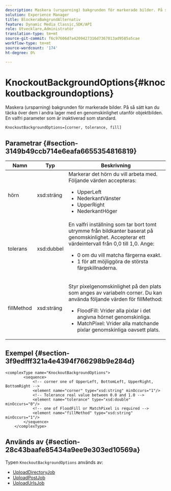```yaml
---
description: Maskera (ursparning) bakgrunden för markerade bilder. På så sätt kan du täcka över dem i andra lager med en genomskinlighet utanför objektbilden. En valfri parameter som är inaktiverad som standard.
solution: Experience Manager
title: BlockeraBakgrundAlternativ
feature: Dynamic Media Classic,SDK/API
role: Utvecklare,Administratör
translation-type: tm+mt
source-git-commit: f6c97606d7a4209427316d7367013ad9585a5cae
workflow-type: tm+mt
source-wordcount: '174'
ht-degree: 0%

---
```



# KnockoutBackgroundOptions{#knockoutbackgroundoptions}

Maskera (ursparning) bakgrunden för markerade bilder. På så sätt kan du täcka över dem i andra lager med en genomskinlighet utanför objektbilden. En valfri parameter som är inaktiverad som standard.

`KnockoutBackgroundOptions=[corner, tolerance, fill]`

## Parametrar {#section-3149b49ccb714e6eafa6655354816819}

<table id="table_68131DE0A3C84908A43C6F7777F20973"> 
 <thead> 
  <tr> 
   <th colname="col1" class="entry"> Namn </th> 
   <th colname="col2" class="entry"> Typ </th> 
   <th colname="col3" class="entry"> Beskrivning </th> 
  </tr> 
 </thead>
 <tbody> 
  <tr> 
   <td colname="col1"> <span class="codeph"> <span class="varname"> hörn</span> </span> </td> 
   <td colname="col2"> <span class="codeph"> xsd:sträng</span> </td> 
   <td colname="col3">Markerar det hörn du vill arbeta med. <span class="codeph"> Följande värden </span> accepteras: 
    <ul id="ul_36C2F07706764A7081010D5521BF3096">
     <li id="li_CBACE5C6AA8C48D3BEE033D3AE03AF3C"><span class="codeph"> UpperLeft</span></li>
     <li id="li_49AC53536B4B4D2CA3DD89E2A2B2E95D"><span class="codeph"> NederkantVänster</span></li>
     <li id="li_7AD372FF4A9B48F0A16964EE9CB3EE88"><span class="codeph"> UpperRight</span></li>
     <li id="li_D31476DD9A8E4BDBB13A6DDA46547877"><span class="codeph"> NederkantHöger</span></li>
    </ul></td> 
  </tr> 
  <tr> 
   <td colname="col1"> <span class="codeph"> <span class="varname"> tolerans</span> </span> </td> 
   <td colname="col2"> <span class="codeph"> xsd:dubbel</span> </td> 
   <td colname="col3">En valfri inställning som tar bort tomt utrymme från bildkanter baserat på genomskinlighet. Accepterar ett värdeintervall från 0,0 till 1,0. Ange: 
    <ul id="ul_FE5423B857AE43FCBA7A9AEA76C754CC">
     <li id="li_01E3BD0AB8DA4C408B47CB02B269404A">0 om du vill matcha färgerna exakt. </li>
     <li id="li_FCE21384265D4ECE9C0D785F1BB32C3A">1 för att möjliggöra de största färgskillnaderna. </li>
    </ul></td> 
  </tr> 
  <tr> 
   <td colname="col1"> <span class="codeph"> <span class="varname"> fillMethod</span> </span> </td> 
   <td colname="col2"> <span class="codeph"> xsd:sträng</span> </td> 
   <td colname="col3"> <p>Styr pixelgenomskinlighet på den plats som anges av variabeln <span class="codeph"><span class="varname"> corner</span></span>. Du kan använda följande värden för <span class="codeph"> fillMethod</span>: </p> 
    <ul id="ul_D95F3B613D344BB89487ED09D83F9217"> 
     <li id="li_3D7B7CA1B9094D16A98E0BA3D962E97F"> <span class="codeph"> FloodFill</span>: Vrider alla pixlar i det angivna hörnet genomskinliga. </li> 
     <li id="li_F97343C3DA7644BCBD1748AD8F9DCE2E"> <span class="codeph"> MatchPixel</span>: Vrider alla matchande pixlar genomskinliga oavsett plats. </li> 
    </ul> </td> 
  </tr> 
 </tbody> 
</table>

## Exempel {#section-3f9edfff321a4e4394f766298b9e284d}

```
<complexType name="KnockoutBackgroundOptions">
        <sequence>
            <!-- corner one of UpperLeft, BottomLeft, UpperRight, BottomRight -->
            <element name="corner" type="xsd:string" minOccurs="1"/>
            <!-- Tolerance real value between 0.0 and 1.0 -->
            <element name="tolerance" type="xsd:double" minOccurs="0"/>
            <!-- one of FloodFill or MatchPixel is required -->
            <element name="fillMethod" type="xsd:string" minOccurs="1"/>
        </sequence>
    </complexType>
```

## Används av {#section-28c43baafe85434a9ee9e303ed10569a}

Typen `KnockoutBackgroundOptions` används av:

* [UploadDirectoryJob](../../types/c-data-types/r-upload-directory-job.md#reference-e707ebf53b074c49ad983d1886e0bbb6)
* [UploadPostJob](../../types/c-data-types/r-upload-post-job.md#reference-bca2339b593f4637a687c33937215ef4)
* [UploadUrlsJob](../../types/c-data-types/r-upload-urls-job.md#reference-8e9bc895268c4321b233dbeadc990398)

